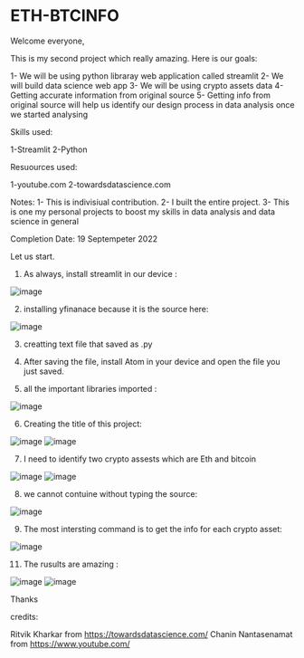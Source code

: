 # ETH-BTCINFO

Welcome everyone, 

This is my second project which really amazing. Here is our goals:

1- We will be using python libraray web application called streamlit
2- We will build data science web app 
3- We will be using crypto assets data 
4- Getting accurate information from original source
5- Getting info from original source will help us identify our design process in data analysis once we started analysing

Skills used:

1-Streamlit 
2-Python 

Resuources used:

1-youtube.com
2-towardsdatascience.com

Notes:
1- This is indivisiual contribution.
2- I built the entire project.
3- This is one my personal projects to boost my skills in data analysis and data science in general 

Completion Date: 19 Septempeter 2022

Let us start. 

1) As always, install streamlit in our device :

![image](https://user-images.githubusercontent.com/36468428/194135765-f0ada3eb-b078-4ad4-9a3d-5eb37f123295.png)

2) installing yfinanace because it is the source here:

![image](https://user-images.githubusercontent.com/36468428/194121586-d83cb86b-954e-4bb1-974f-ed725f3cd99f.png)

3) creatting text file that saved as .py

4) After saving the file, install Atom in your device and open the file you just saved. 

5) all the important libraries imported :

![image](https://user-images.githubusercontent.com/36468428/194122013-89588b3c-88a3-48dc-a276-55c16112c638.png)

6) Creating the title of this project:

![image](https://user-images.githubusercontent.com/36468428/194144746-d3e40cb1-28f3-4eec-a2c1-6976b5261862.png)
![image](https://user-images.githubusercontent.com/36468428/194144798-12379d9e-7094-49fa-be70-007e94320367.png)


7) I need to identify two crypto assests which are Eth and bitcoin  

![image](https://user-images.githubusercontent.com/36468428/194145017-a9b095e5-0717-496e-ba1a-a0378edceda0.png)
![image](https://user-images.githubusercontent.com/36468428/194145044-1d2abc39-0723-4cb4-8b0b-ee6401f78b3a.png)


8) we cannot contuine without typing the source:

![image](https://user-images.githubusercontent.com/36468428/194124421-e55f1930-e863-42d4-8e54-1f6853b881b1.png)


9) The most intersting command is to get the info for each crypto asset:

![image](https://user-images.githubusercontent.com/36468428/194145336-11c7a75a-8663-4ba2-9b6b-30806f54d6b9.png)


11) The rusults are amazing :


![image](https://user-images.githubusercontent.com/36468428/194145437-40408191-b851-41c7-9087-156c0870eebc.png)
![image](https://user-images.githubusercontent.com/36468428/194145997-97fb9462-d17e-49f9-9982-83d51f92163a.png)

Thanks 



credits:

Ritvik Kharkar from https://towardsdatascience.com/
Chanin Nantasenamat from https://www.youtube.com/











